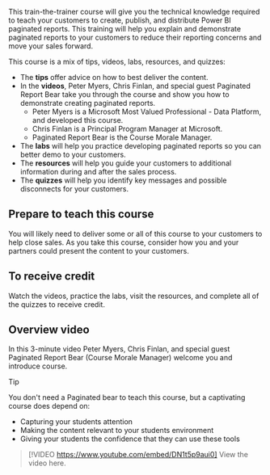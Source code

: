 This train-the-trainer course will give you the technical knowledge required to teach your customers to create, publish, and distribute Power BI paginated reports. This training will help you explain and demonstrate paginated reports to your customers to reduce their reporting concerns and move your sales forward.

This course is a mix of tips, videos, labs, resources, and quizzes:
- The **tips** offer advice on how to best deliver the content.
- In the **videos**, Peter Myers, Chris Finlan, and special guest Paginated Report Bear take you through the course and show you how to demonstrate creating paginated reports.
    - Peter Myers is a Microsoft Most Valued Professional - Data Platform, and developed this course.
    - Chris Finlan is a Principal Program Manager at Microsoft.
    - Paginated Report Bear is the Course Morale Manager.
- The **labs** will help you practice developing paginated reports so you can better demo to your customers.
- The **resources** will help you guide your customers to additional information during and after the sales process.
- The **quizzes** will help you identify key messages and possible disconnects for your customers.


## Prepare to teach this course
You will likely need to deliver some or all of this course to your customers to help close sales. As you take this course, consider how you and your partners could present the content to your customers.


## To receive credit
Watch the videos, practice the labs, visit the resources, and complete all of the quizzes to receive credit.

## Overview video
In this 3-minute video Peter Myers, Chris Finlan, and special guest Paginated Report Bear (Course Morale Manager) welcome you and introduce course.

> [!TIP]
> You don't need a Paginated bear to teach this course, but a captivating course does depend on:
> - Capturing your students attention
> - Making the content relevant to your students environment
> - Giving your students the confidence that they can use these tools

> [!VIDEO https://www.youtube.com/embed/DN1t5p9aui0] 
> View the video here.